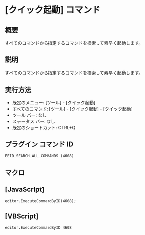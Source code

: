 # \[クイック起動\] コマンド

## 概要

すべてのコマンドから指定するコマンドを検索して素早く起動します。

## 説明

すべてのコマンドから指定するコマンドを検索して素早く起動します。

## 実行方法

- 既定のメニュー: \[ツール\] \- \[クイック起動\]
- [すべてのコマンド](../../glossary/allcommands): \[ツール\] \- \[クイック起動\] \- \[クイック起動\]
- ツール バー: なし
- ステータス バー: なし
- 既定のショートカット: CTRL+Q

## プラグイン コマンド ID

```
EEID_SEARCH_ALL_COMMANDS (4608)```

## マクロ

## \[JavaScript\]

```
editor.ExecuteCommandByID(4608);
```

## \[VBScript\]

```
editor.ExecuteCommandByID 4608
```
